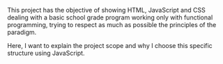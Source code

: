 This project has the objective of showing HTML, JavaScript and CSS dealing with a basic school 
grade program working only with functional programming, trying to respect as much as possible the principles of the paradigm.


Here, I want to explain the project scope and why I choose this specific structure using JavaScript.

